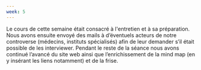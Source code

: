 ```yaml
---
week: 5
---
```

Le cours de cette semaine était consacré à l'entretien et à sa préparation. Nous avons ensuite envoyé des mails à d’éventuels acteurs de notre controverse (médecins, instituts spécialisés) afin de leur demander s’il était possible de les interviewer. Pendant le reste de la séance nous avons continué l’avancé du site web ainsi que l’enrichissement de la mind map (en y insérant les liens notamment) et de la frise.